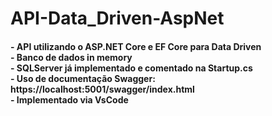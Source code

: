 # API-Data_Driven-AspNet
<h4>
    - API utilizando o ASP.NET Core e EF Core para Data Driven 
    </br>
    - Banco de dados in memory
    </br>
    - SQLServer já implementado e comentado na Startup.cs
    </br>
    - Uso de documentação Swagger: https://localhost:5001/swagger/index.html
    </br>
    - Implementado via VsCode
</h4>
